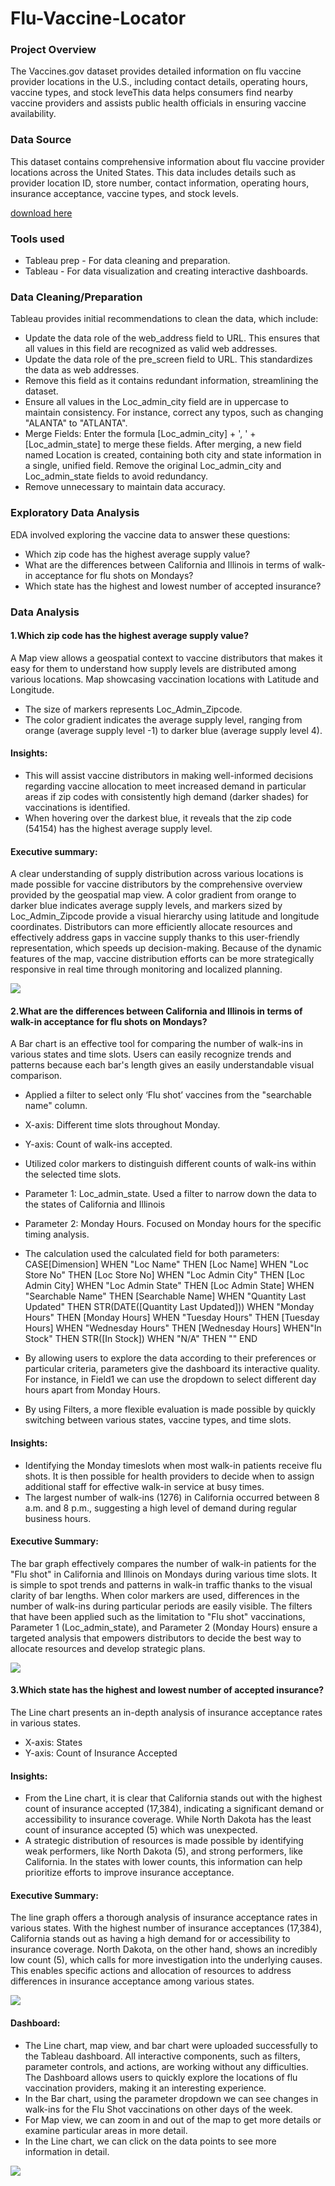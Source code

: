 # Flu-Vaccine-Locator
### Project Overview

The Vaccines.gov dataset provides detailed information on flu vaccine provider locations in the U.S., including contact details, operating hours, vaccine types, and stock leveThis data helps consumers find nearby vaccine providers and assists public health officials in ensuring vaccine availability.

### Data Source

This dataset contains comprehensive information about flu vaccine provider locations across the United States. This data includes details such as provider location ID, store number, contact information, operating hours, insurance acceptance, vaccine types, and stock levels.

[download here](https://data.cdc.gov/Flu-Vaccinations/Vaccines-gov-Flu-vaccinating-provider-locations/bugr-bbfr/about_data)

### Tools used

- Tableau prep - For data cleaning and preparation.
- Tableau - For data visualization and creating interactive dashboards.

### Data Cleaning/Preparation

Tableau provides initial recommendations to clean the data, which include:
- Update the data role of the web_address field to URL. This ensures that all values in this field are recognized as valid web addresses.
- Update the data role of the pre_screen field to URL. This standardizes the data as web addresses.
- Remove this field as it contains redundant information, streamlining the dataset.
- Ensure all values in the Loc_admin_city field are in uppercase to maintain consistency. For instance, correct any typos, such as changing "ALANTA" to "ATLANTA".
- Merge Fields: Enter the formula [Loc_admin_city] + ', ' + [Loc_admin_state] to merge these fields. After merging, a new field named Location is created, containing both city and state information in a single, unified field. Remove the original Loc_admin_city and Loc_admin_state fields to avoid redundancy.
- Remove unnecessary to maintain data accuracy.

### Exploratory Data Analysis

EDA involved exploring the vaccine data to answer these questions:

- Which zip code has the highest average supply value?
- What are the differences between California and Illinois in terms of walk-in acceptance for flu shots on Mondays?
- Which state has the highest and lowest number of accepted insurance?

### Data Analysis

#### 1.Which zip code has the highest average supply value?
A Map view allows a geospatial context to vaccine distributors that makes it easy for them to understand how supply levels are distributed among various locations. 
Map showcasing vaccination locations with Latitude and Longitude.
- The size of markers represents Loc_Admin_Zipcode.
- The color gradient indicates the average supply level, ranging from orange (average supply level -1) to darker blue (average supply level 4).
#### Insights: 
- This will assist vaccine distributors in making well-informed decisions regarding vaccine allocation to meet increased demand in particular areas if zip codes with consistently high demand (darker shades) for vaccinations is identified. 
- When hovering over the darkest blue, it reveals that the zip code (54154) has the highest average supply level.
#### Executive summary: 
A clear understanding of supply distribution across various locations is made possible for vaccine distributors by the comprehensive overview provided by the geospatial map view. A color gradient from orange to darker blue indicates average supply levels, and markers sized by Loc_Admin_Zipcode provide a visual hierarchy using latitude and longitude coordinates. Distributors can more efficiently allocate resources and effectively address gaps in vaccine supply thanks to this user-friendly representation, which speeds up decision-making. Because of the dynamic features of the map, vaccine distribution efforts can be more strategically responsive in real time through monitoring and localized planning.

![](https://github.com/gouthamikandi210/Flu-Vaccine-Locator/blob/main/Screenshot%20(436).png)


#### 2.What are the differences between California and Illinois in terms of walk-in acceptance for flu shots on Mondays?
A Bar chart is an effective tool for comparing the number of walk-ins in various states and time slots. Users can easily recognize trends and patterns because each bar's length gives an easily understandable visual comparison.
- Applied a filter to select only ‘Flu shot’ vaccines from the "searchable name" column.
- X-axis: Different time slots throughout Monday.
- Y-axis: Count of walk-ins accepted.
- Utilized color markers to distinguish different counts of walk-ins within the selected time slots.
- Parameter 1: Loc_admin_state. Used a filter to narrow down the data to the states of California and Illinois
- Parameter 2: Monday Hours. Focused on Monday hours for the specific timing analysis.

- The calculation used the calculated field for both parameters:
CASE[Dimension]
WHEN "Loc Name" THEN [Loc Name]
WHEN "Loc Store No" THEN [Loc Store No]
WHEN "Loc Admin City" THEN [Loc Admin City]
WHEN "Loc Admin State" THEN [Loc Admin State]
WHEN "Searchable Name" THEN [Searchable Name]
WHEN "Quantity Last Updated" THEN STR(DATE([Quantity Last Updated]))
WHEN "Monday Hours" THEN [Monday Hours]
WHEN "Tuesday Hours" THEN [Tuesday Hours]
WHEN "Wednesday Hours" THEN [Wednesday Hours] 
WHEN"In Stock" THEN STR([In Stock]) 
WHEN "N/A" THEN "" END

- By allowing users to explore the data according to their preferences or particular criteria, parameters give the dashboard its interactive quality. For instance, in Field1 we can use the dropdown to select different day hours apart from Monday Hours. 
- By using Filters, a more flexible evaluation is made possible by quickly switching between various states, vaccine types, and time slots.
#### Insights:
- Identifying the Monday timeslots when most walk-in patients receive flu shots. It is then possible for health providers to decide when to assign additional staff for effective walk-in service at busy times.
- The largest number of walk-ins (1276) in California occurred between 8 a.m. and 8 p.m., suggesting a high level of demand during regular business hours.
#### Executive Summary: 
The bar graph effectively compares the number of walk-in patients for the "Flu shot" in California and Illinois on Mondays during various time slots. It is simple to spot trends and patterns in walk-in traffic thanks to the visual clarity of bar lengths. When color markers are used, differences in the number of walk-ins during particular periods are easily visible. The filters that have been applied such as the limitation to "Flu shot" vaccinations, Parameter 1 (Loc_admin_state), and Parameter 2 (Monday Hours) ensure a targeted analysis that empowers distributors to decide the best way to allocate resources and develop strategic plans.

![](https://github.com/gouthamikandi210/Flu-Vaccine-Locator/blob/main/Screenshot%20(437).png)


#### 3.Which state has the highest and lowest number of accepted insurance?
The Line chart presents an in-depth analysis of insurance acceptance rates in various states.
- X-axis: States
- Y-axis: Count of Insurance Accepted
#### Insights:
- From the Line chart, it is clear that California stands out with the highest count of insurance accepted (17,384), indicating a significant demand or accessibility to insurance coverage. While North Dakota has the least count of insurance accepted (5) which was unexpected.
- A strategic distribution of resources is made possible by identifying weak performers, like North Dakota (5), and strong performers, like California. In the states with lower counts, this information can help prioritize efforts to improve insurance acceptance.
#### Executive Summary:
The line graph offers a thorough analysis of insurance acceptance rates in various states. With the highest number of insurance acceptances (17,384), California stands out as having a high demand for or accessibility to insurance coverage. North Dakota, on the other hand, shows an incredibly low count (5), which calls for more investigation into the underlying causes. This enables specific actions and allocation of resources to address differences in insurance acceptance among various states.

![](https://github.com/gouthamikandi210/Flu-Vaccine-Locator/blob/main/Screenshot%20(438).png)


#### Dashboard:
- The Line chart, map view, and bar chart were uploaded successfully to the Tableau dashboard. All interactive components, such as filters, parameter controls, and actions, are working without any difficulties. The Dashboard allows users to quickly explore the locations of flu vaccination providers, making it an interesting experience.
- In the Bar chart, using the parameter dropdown we can see changes in walk-ins for the Flu Shot vaccinations on other days of the week.
- For Map view, we can zoom in and out of the map to get more details or examine particular areas in more detail.
- In the Line chart, we can click on the data points to see more information in detail. 

![](https://github.com/gouthamikandi210/Flu-Vaccine-Locator/blob/main/Screenshot%20(439).png)
